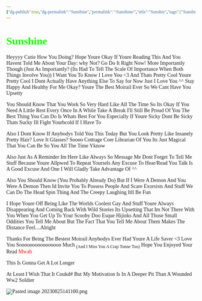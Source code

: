 ```yaml
---
{"dg-publish":true,"dg-permalink":"Sunshine","permalink":"/Sunshine/","title":"Sunshie","tags":["Sunshine","Love"]}
---
```


<style id="Force_Custom_Fonts" type="text/css">@font-face{font-style:normal;font-family:"Merriweather";src:local("Merriweather")}@font-face{font-style:bolder;font-family:"Merriweather";src:local("Merriweather")}@font-face{font-style:normal;font-family:"Merriweather";src:local("Merriweather");unicode-range:U+0-FF,U+2E80-9FFF,U+F900-FAFF,U+FE30-FE4F,U+20000-2FA1F}@font-face{font-style:bolder;font-family:"Merriweather";src:local("Merriweather");unicode-range:U+0-FF,U+2E80-9FFF,U+F900-FAFF,U+FE30-FE4F,U+20000-2FA1F}@font-face{font-style:normal;font-family:"Merriweather";src:local("Merriweather");unicode-range:U+0-FF}@font-face{font-style:bolder;font-family:"Merriweather";src:local("Merriweather");unicode-range:U+0-FF}:not(pre):not(code):not(textarea):not(tt):not(kbd):not(samp):not(var){font-family:"Merriweather"!important}pre,code,textarea,tt,kbd,samp,var{font-family:monospace!important}pre *,code *,textarea *,tt *,kbd *,samp *,var *{font-family:monospace!important}</style>

# <span style="color:#15ff00">Sunshine</span>

Heyyyy Cutie
How You Doing? Hope Youre Okay
If Youre Reading This And You Havent Told Me About Your Day: why Not?  Go Do  It Right Now!
More Importantly Though (Just As Importantly? (Its Had To Tell The Scale Of Importance When Both Things Involve You)) I Want You To Know I Love You <3 And Thats Pretty Cool
Youre Pretty Cool
I Dont Actually Have Anything Else To Say for Now Just I Love You ^^
Stay Happy And Healthy For Me Okay?
Youre The Best Moirail Ever So We Cant Have You Upsetty

You Should Know That You Work So Very Hard Like All The Time So Its Okay If You Need A Little Rest Every Once In A While
Take A Break
I'll Still Be Proud Of You
The Best Thing You Can Do Is Whats Best For You
Especially If Youre Sicky
Dont Be Sicky Thats Sucky
Ill Fight Yourbcold If I Have To

Also I Dont Know If Anybodys Told You This Today But You Look Pretty
Like Insanely Pretty
Hair?
Love It
Glasses?
Soooo Cotttage Core Librarian Of You
Its Just Magical That You Can Be So You All The Time Yknow

Also Just As A Reminder Im Here Like Always
So Message Me
Dont Forget To Tell Me Stuff Because Youre Allpwed To Repeat Yoursels
Any Excuse To Hear/Read You Talk Is A Good Excuse And One I Will Gladly Take Advantage Of  ^^

Also You Should Know (You Probably Already Do)
But If I Were A Demon And You Were A Demon Then Id Invite You To Possess People And Scare Exorsists And Stuff
We Can Do The Head Spin Thing And The Creepy Laughing
Itll Be Fun 

I Hope Youre Off Being Like The Worlds Coolest Gay And Stuff
Youre Always Disappearing And Coming Back With Wild Stories
Its Upsetting That Im Not There With You When You Get Up To Your Scooby Doo Esque Hijinks And All Those Small Oddities You Tell Me About
But The Fact That You Tell Me About Them Makes The Distance Feel....Alright

Thanks For Being The Bestest Moirail Anybodys Ever Had
Youre A Life Saver <3
Love You Soooooooooooooooo Much <sub>(And I Miss You A Crap Tonne Too)</sub>
Hope You Enjoyed Your Read <span style="color:#FF0000">Mwah</span>

This Is Gonna Get A Lot Longer

At Least I Wish That It Coukd#
But My Motivation Is In A Deeper Pit Than A Wounded Ww2 Soldier 

![Pasted image 20230825141100.png](/img/user/images/Pasted%20image%2020230825141100.png)